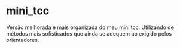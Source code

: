 # mini_tcc
Versão melhorada e mais organizada do meu mini tcc. Utilizando de métodos mais sofisticados que ainda se adequem ao exigido pelos orientadores.
